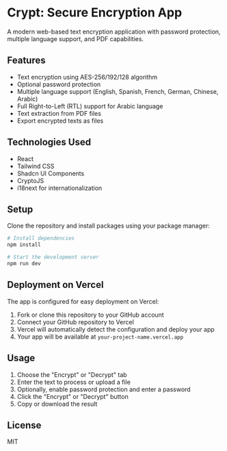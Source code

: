 # Crypt: Secure Encryption App

A modern web-based text encryption application with password protection, multiple language support, and PDF capabilities.

## Features

- Text encryption using AES-256/192/128 algorithm
- Optional password protection
- Multiple language support (English, Spanish, French, German, Chinese, Arabic)
- Full Right-to-Left (RTL) support for Arabic language
- Text extraction from PDF files
- Export encrypted texts as files

## Technologies Used

- React
- Tailwind CSS
- Shadcn UI Components
- CryptoJS
- i18next for internationalization

## Setup

Clone the repository and install packages using your package manager:

```bash
# Install dependencies
npm install

# Start the development server
npm run dev
```

## Deployment on Vercel

The app is configured for easy deployment on Vercel:

1. Fork or clone this repository to your GitHub account
2. Connect your GitHub repository to Vercel
3. Vercel will automatically detect the configuration and deploy your app
4. Your app will be available at `your-project-name.vercel.app`

## Usage

1. Choose the "Encrypt" or "Decrypt" tab
2. Enter the text to process or upload a file
3. Optionally, enable password protection and enter a password
4. Click the "Encrypt" or "Decrypt" button
5. Copy or download the result

## License

MIT